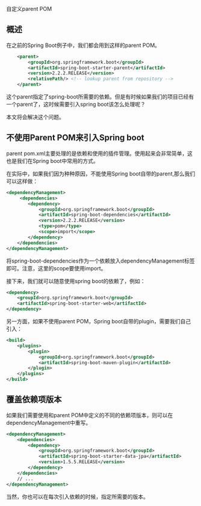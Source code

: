 自定义parent POM

## 概述

在之前的Spring Boot例子中，我们都会用到这样的parent POM。

~~~xml
    <parent>
        <groupId>org.springframework.boot</groupId>
        <artifactId>spring-boot-starter-parent</artifactId>
        <version>2.2.2.RELEASE</version>
        <relativePath/> <!-- lookup parent from repository -->
    </parent>
~~~

这个parent指定了spring-boot所需要的依赖。但是有时候如果我们的项目已经有一个parent了，这时候需要引入spring boot该怎么处理呢？

本文将会解决这个问题。

## 不使用Parent POM来引入Spring boot

parent pom.xml主要处理的是依赖和使用的插件管理。使用起来会非常简单，这也是我们在Spring boot中常用的方式。

在实际中，如果我们因为种种原因，不能使用Spring boot自带的parent,那么我们可以这样做：

~~~xml
<dependencyManagement>
     <dependencies>
        <dependency>
            <groupId>org.springframework.boot</groupId>
            <artifactId>spring-boot-dependencies</artifactId>
            <version>2.2.2.RELEASE</version>
            <type>pom</type>
            <scope>import</scope>
        </dependency>
    </dependencies>
</dependencyManagement>
~~~

将spring-boot-dependencies作为一个依赖放入dependencyManagement标签即可。注意，这里的scope要使用import。

接下来，我们就可以随意使用spring boot的依赖了，例如：

~~~xml
<dependency>
    <groupId>org.springframework.boot</groupId>
    <artifactId>spring-boot-starter-web</artifactId>
</dependency>
~~~

另一方面，如果不使用parent POM，Spring boot自带的plugin，需要我们自己引入：

~~~xml
<build>
    <plugins>
        <plugin>
            <groupId>org.springframework.boot</groupId>
            <artifactId>spring-boot-maven-plugin</artifactId>
        </plugin>
    </plugins>
</build>
~~~

## 覆盖依赖项版本

如果我们需要使用和parent POM中定义的不同的依赖项版本，则可以在dependencyManagement中重写。 

~~~xml
<dependencyManagement>
    <dependencies>
        <dependency>
            <groupId>org.springframework.boot</groupId>
            <artifactId>spring-boot-starter-data-jpa</artifactId>
            <version>1.5.5.RELEASE</version>
        </dependency>
    </dependencies>
    // ...
</dependencyManagement>
~~~

当然，你也可以在每次引入依赖的时候，指定所需要的版本。





